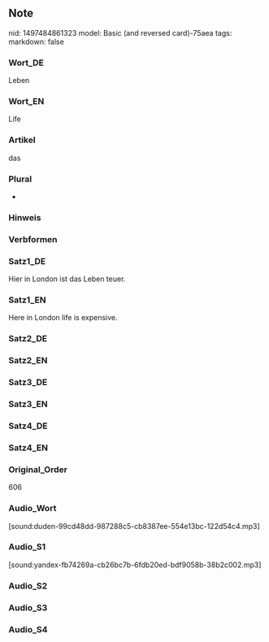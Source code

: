 ## Note
nid: 1497484861323
model: Basic (and reversed card)-75aea
tags: 
markdown: false

### Wort_DE
Leben

### Wort_EN
Life

### Artikel
das

### Plural
-

### Hinweis


### Verbformen


### Satz1_DE
Hier in London ist das Leben teuer.

### Satz1_EN
Here in London life is expensive.

### Satz2_DE


### Satz2_EN


### Satz3_DE


### Satz3_EN


### Satz4_DE


### Satz4_EN


### Original_Order
606

### Audio_Wort
[sound:duden-99cd48dd-987288c5-cb8387ee-554e13bc-122d54c4.mp3]

### Audio_S1
[sound:yandex-fb74269a-cb26bc7b-6fdb20ed-bdf9058b-38b2c002.mp3]

### Audio_S2


### Audio_S3


### Audio_S4

